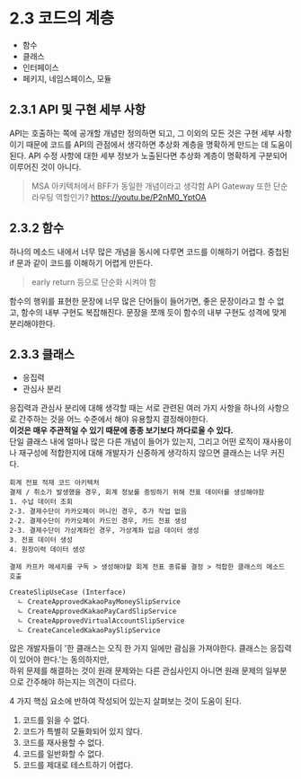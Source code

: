 # 2.3 코드의 계층

- 함수
- 클래스
- 인터페이스
- 페키지, 네임스페이스, 모듈

## 2.3.1 API 및 구현 세부 사항

API는 호출하는 쪽에 공개할 개념만 정의하면 되고, 그 이외의 모든 것은 구현 세부 사항이기 때문에 코드를 API의 관점에서 생각하면 추상화 계층을 명확하게 만드는 데 도움이 된다.
API 수정 사항에 대한 세부 정보가 노출된다면 추상화 계층이 명확하게 구분되어 이루어진 것이 아니다.

> MSA 아키텍처에서 BFF가 동일한 개념이라고 생각함
> API Gateway 또한 단순 라우팅 역할인가? https://youtu.be/P2nM0_YptOA

## 2.3.2 함수

하나의 메소드 내에서 너무 많은 개념을 동시에 다루면 코드를 이해하기 어렵다.
중첩된 if 문과 같이 코드를 이해하기 어렵게 만든다.

> early return 등으로 단순화 시켜야 함

함수의 행위를 표현한 문장에 너무 많은 단어들이 들어가면, 좋은 문장이라고 할 수 없고, 함수의 내부 구현도 복잡해진다.
문장을 쪼깨 듯이 함수의 내부 구현도 성격에 맞게 분리해야한다.

## 2.3.3 클래스

- 응집력
- 관심사 분리

응집력과 관심사 분리에 대해 생각할 때는 서로 관련된 여러 가지 사항을 하나의 사항으로 간주하는 것을 어느 수준에서 해야 유용할지 결정해야한다.  
**이것은 매우 주관적일 수 있기 때문에 종종 보기보다 까다로울 수 있다.**  
단일 클래스 내에 얼마나 많은 다른 개념이 들어가 있는지, 그리고 어떤 로직이 재사용이나 재구성에 적합한지에 대해 개발자가 신중하게 생각하지 않으면 클래스는 너무 커진다.  

```
회계 전표 적재 코드 아키텍처
결제 / 취소가 발생했을 경우, 회계 정보를 증빙하기 위해 전표 데이터를 생성해야함
1. 수납 데이터 조회
2-3. 결제수단이 카카오페이 머니인 경우, 추가 작업 없음
2-2. 결제수단이 카카오페이 카드인 경우, 카드 전표 생성
2-3. 결제수단이 가상계좌인 경우, 가상계좌 입금 데이터 생성 
3. 전표 데이터 생성
4. 원장이력 데이터 생성

결제 카프카 메세지를 구독 > 생성해야할 회계 전표 종류를 결정 > 적합한 클래스의 메소드 호출

CreateSlipUseCase (Interface)
  ㄴ CreateApprovedKakaoPayMoneySlipService
  ㄴ CreateApprovedKakaoPayCardSlipService
  ㄴ CreateApprovedVirtualAccountSlipService
  ㄴ CreateCanceledKakaoPaySlipService
```

많은 개발자들이 '한 클래스는 오직 한 가지 일에만 괌심을 가져야한다. 클래스는 응집력이 있어야 한다.'는 동의하지만,  
하위 문제를 해결하는 것이 원래 문제와는 다른 관심사인지 아니면 원래 문제의 일부분으로 간주해야 하는지는 의견이 다르다.  

4 가지 핵심 요소에 반하여 작성되어 있는지 살펴보는 것이 도움이 된다.  

1. 코드를 읽을 수 없다.
2. 코드가 특별히 모듈화되어 있지 않다.
3. 코드를 재사용할 수 없다.
4. 코드를 일반화할 수 없다.
5. 코드를 제대로 테스트하기 어렵다.
